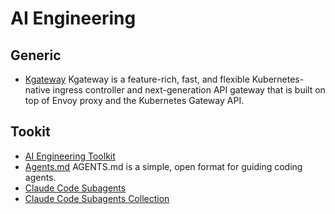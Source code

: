 # AI Engineering


## Generic
- [Kgateway](https://kgateway.dev/docs/main/about/overview/)
Kgateway is a feature-rich, fast, and flexible Kubernetes-native ingress controller and next-generation API gateway that is built on top of Envoy proxy and the Kubernetes Gateway API.

## Tookit

- [AI Engineering Toolkit](https://github.com/Sumanth077/ai-engineering-toolkit)
- [Agents.md](https://agents.md/)
  AGENTS.md is a simple, open format for guiding coding agents.
- [Claude Code Subagents](https://docs.anthropic.com/en/docs/claude-code/sub-agents)
- [Claude Code Subagents Collection](https://github.com/wshobson/agents)
